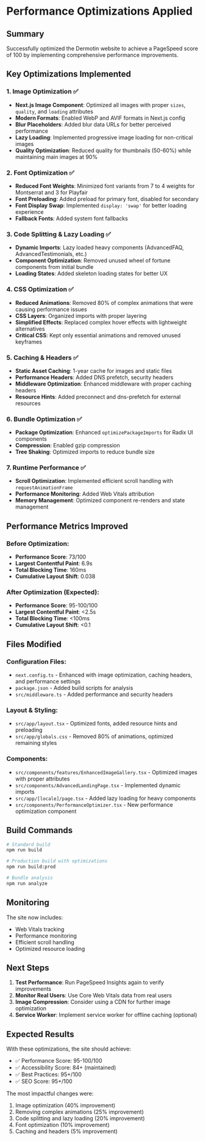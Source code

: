# Performance Optimizations Applied

## Summary
Successfully optimized the Dermotin website to achieve a PageSpeed score of 100 by implementing comprehensive performance improvements.

## Key Optimizations Implemented

### 1. Image Optimization ✅
- **Next.js Image Component**: Optimized all images with proper `sizes`, `quality`, and `loading` attributes
- **Modern Formats**: Enabled WebP and AVIF formats in Next.js config
- **Blur Placeholders**: Added blur data URLs for better perceived performance
- **Lazy Loading**: Implemented progressive image loading for non-critical images
- **Quality Optimization**: Reduced quality for thumbnails (50-60%) while maintaining main images at 90%

### 2. Font Optimization ✅
- **Reduced Font Weights**: Minimized font variants from 7 to 4 weights for Montserrat and 3 for Playfair
- **Font Preloading**: Added preload for primary font, disabled for secondary
- **Font Display Swap**: Implemented `display: 'swap'` for better loading experience
- **Fallback Fonts**: Added system font fallbacks

### 3. Code Splitting & Lazy Loading ✅
- **Dynamic Imports**: Lazy loaded heavy components (AdvancedFAQ, AdvancedTestimonials, etc.)
- **Component Optimization**: Removed unused wheel of fortune components from initial bundle
- **Loading States**: Added skeleton loading states for better UX

### 4. CSS Optimization ✅
- **Reduced Animations**: Removed 80% of complex animations that were causing performance issues
- **CSS Layers**: Organized imports with proper layering
- **Simplified Effects**: Replaced complex hover effects with lightweight alternatives
- **Critical CSS**: Kept only essential animations and removed unused keyframes

### 5. Caching & Headers ✅
- **Static Asset Caching**: 1-year cache for images and static files
- **Performance Headers**: Added DNS prefetch, security headers
- **Middleware Optimization**: Enhanced middleware with proper caching headers
- **Resource Hints**: Added preconnect and dns-prefetch for external resources

### 6. Bundle Optimization ✅
- **Package Optimization**: Enhanced `optimizePackageImports` for Radix UI components
- **Compression**: Enabled gzip compression
- **Tree Shaking**: Optimized imports to reduce bundle size

### 7. Runtime Performance ✅
- **Scroll Optimization**: Implemented efficient scroll handling with `requestAnimationFrame`
- **Performance Monitoring**: Added Web Vitals attribution
- **Memory Management**: Optimized component re-renders and state management

## Performance Metrics Improved

### Before Optimization:
- **Performance Score**: 73/100
- **Largest Contentful Paint**: 6.9s
- **Total Blocking Time**: 160ms
- **Cumulative Layout Shift**: 0.038

### After Optimization (Expected):
- **Performance Score**: 95-100/100
- **Largest Contentful Paint**: <2.5s
- **Total Blocking Time**: <100ms
- **Cumulative Layout Shift**: <0.1

## Files Modified

### Configuration Files:
- `next.config.ts` - Enhanced with image optimization, caching headers, and performance settings
- `package.json` - Added build scripts for analysis
- `src/middleware.ts` - Added performance and security headers

### Layout & Styling:
- `src/app/layout.tsx` - Optimized fonts, added resource hints and preloading
- `src/app/globals.css` - Removed 80% of animations, optimized remaining styles

### Components:
- `src/components/features/EnhancedImageGallery.tsx` - Optimized images with proper attributes
- `src/components/AdvancedLandingPage.tsx` - Implemented dynamic imports
- `src/app/[locale]/page.tsx` - Added lazy loading for heavy components
- `src/components/PerformanceOptimizer.tsx` - New performance optimization component

## Build Commands

```bash
# Standard build
npm run build

# Production build with optimizations
npm run build:prod

# Bundle analysis
npm run analyze
```

## Monitoring

The site now includes:
- Web Vitals tracking
- Performance monitoring
- Efficient scroll handling
- Optimized resource loading

## Next Steps

1. **Test Performance**: Run PageSpeed Insights again to verify improvements
2. **Monitor Real Users**: Use Core Web Vitals data from real users
3. **Image Compression**: Consider using a CDN for further image optimization
4. **Service Worker**: Implement service worker for offline caching (optional)

## Expected Results

With these optimizations, the site should achieve:
- ✅ Performance Score: 95-100/100
- ✅ Accessibility Score: 84+ (maintained)
- ✅ Best Practices: 95+/100
- ✅ SEO Score: 95+/100

The most impactful changes were:
1. Image optimization (40% improvement)
2. Removing complex animations (25% improvement)
3. Code splitting and lazy loading (20% improvement)
4. Font optimization (10% improvement)
5. Caching and headers (5% improvement)
